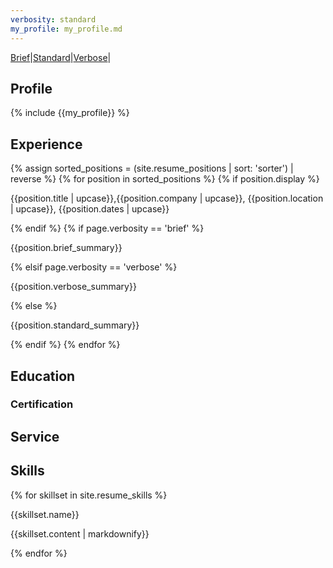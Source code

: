 ```yaml
---
verbosity: standard
my_profile: my_profile.md
---
```


[Brief](resume_brief.md)|[Standard](resume.md)|[Verbose](resume_verbose.md)|

## Profile

{% include {{my_profile}} %}

## Experience

{% assign sorted_positions = (site.resume_positions | sort: 'sorter') | reverse %}
{% for position in sorted_positions %}
  {% if position.display %}
<p>{{position.title | upcase}},{{position.company | upcase}}, {{position.location | upcase}}, {{position.dates | upcase}}</p>
  {% endif %}
  {% if page.verbosity == 'brief' %}
<p>{{position.brief_summary}}</p>
  {% elsif page.verbosity == 'verbose' %}
<p>{{position.verbose_summary}}</p>
  {% else %}
<p>{{position.standard_summary}}</p>
  {% endif %}
{% endfor %}

## Education
### Certification
## Service
## Skills

{% for skillset in site.resume_skills %}
<p>{{skillset.name}}</p>
<p>{{skillset.content | markdownify}}</p>
{% endfor %}
